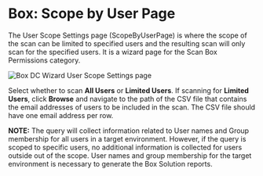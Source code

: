 # Box: Scope by User Page

The User Scope Settings page (ScopeByUserPage) is where the scope of the scan can be limited to specified users and the resulting scan will only scan for the specified users. It is a wizard page for the Scan Box Permissions category.

![Box DC Wizard User Scope Settings page](/img/product_docs/accessanalyzer/accessanalyzer/enterpriseauditor/admin/datacollector/box/scopebyuser.png)

Select whether to scan __All Users__ or __Limited Users__. If scanning for __Limited Users__, click __Browse__ and navigate to the path of the CSV file that contains the email addresses of users to be included in the scan. The CSV file should have one email address per row.

__NOTE:__ The query will collect information related to User names and Group membership for all users in a target environment. However, if the query is scoped to specific users, no additional information is collected for users outside out of the scope. User names and group membership for the target environment is necessary to generate the Box Solution reports.
